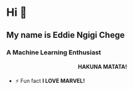 
<h1 align="left">Hi 👋</h1>
<h2 align="left">My name is Eddie Ngigi Chege</h2>
<h3 align="left">A Machine Learning Enthusiast</h3>
<h4 align="center">HAKUNA MATATA!</h4>

- ⚡ Fun fact **I LOVE MARVEL!**



